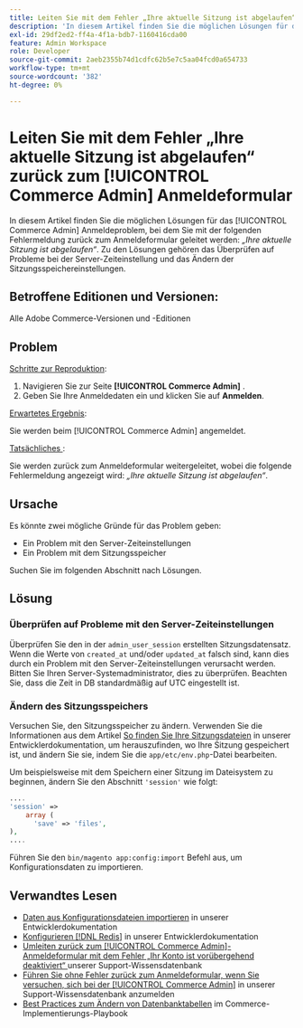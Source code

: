 ```yaml
---
title: Leiten Sie mit dem Fehler „Ihre aktuelle Sitzung ist abgelaufen“ zurück zum [!UICONTROL Commerce Admin] Anmeldeformular
description: 'In diesem Artikel finden Sie die möglichen Lösungen für das [!UICONTROL Commerce Admin] Anmeldeproblem, bei dem Sie zurück zum Anmeldeformular mit der folgenden Fehlermeldung geleitet werden: *„Ihre aktuelle Sitzung ist abgelaufen“*. Zu den Lösungen gehören das Überprüfen auf Probleme bei der Server-Zeiteinstellung und das Ändern der Sitzungsspeichereinstellungen.'
exl-id: 29df2ed2-ff4a-4f1a-bdb7-1160416cda00
feature: Admin Workspace
role: Developer
source-git-commit: 2aeb2355b74d1cdfc62b5e7c5aa04fcd0a654733
workflow-type: tm+mt
source-wordcount: '382'
ht-degree: 0%

---
```


# Leiten Sie mit dem Fehler „Ihre aktuelle Sitzung ist abgelaufen“ zurück zum [!UICONTROL Commerce Admin] Anmeldeformular

In diesem Artikel finden Sie die möglichen Lösungen für das [!UICONTROL Commerce Admin] Anmeldeproblem, bei dem Sie mit der folgenden Fehlermeldung zurück zum Anmeldeformular geleitet werden: *„Ihre aktuelle Sitzung ist abgelaufen“*. Zu den Lösungen gehören das Überprüfen auf Probleme bei der Server-Zeiteinstellung und das Ändern der Sitzungsspeichereinstellungen.

## Betroffene Editionen und Versionen:

Alle Adobe Commerce-Versionen und -Editionen

## Problem

<u>Schritte zur Reproduktion</u>:

1. Navigieren Sie zur Seite **[!UICONTROL Commerce Admin]** .
1. Geben Sie Ihre Anmeldedaten ein und klicken Sie auf **Anmelden**.

<u>Erwartetes Ergebnis</u>:

Sie werden beim [!UICONTROL Commerce Admin] angemeldet.

<u>Tatsächliches </u>:

Sie werden zurück zum Anmeldeformular weitergeleitet, wobei die folgende Fehlermeldung angezeigt wird: *„Ihre aktuelle Sitzung ist abgelaufen“*.

## Ursache

Es könnte zwei mögliche Gründe für das Problem geben:

* Ein Problem mit den Server-Zeiteinstellungen
* Ein Problem mit dem Sitzungsspeicher

Suchen Sie im folgenden Abschnitt nach Lösungen.

## Lösung

### Überprüfen auf Probleme mit den Server-Zeiteinstellungen

Überprüfen Sie den in der `admin_user_session` erstellten Sitzungsdatensatz. Wenn die Werte von `created_at` und/oder `updated_at` falsch sind, kann dies durch ein Problem mit den Server-Zeiteinstellungen verursacht werden. Bitten Sie Ihren Server-Systemadministrator, dies zu überprüfen. Beachten Sie, dass die Zeit in DB standardmäßig auf UTC eingestellt ist.

### Ändern des Sitzungsspeichers

Versuchen Sie, den Sitzungsspeicher zu ändern. Verwenden Sie die Informationen aus dem Artikel [So finden Sie Ihre Sitzungsdateien](https://experienceleague.adobe.com/de/docs/commerce-operations/configuration-guide/storage/session-storage/sessions) in unserer Entwicklerdokumentation, um herauszufinden, wo Ihre Sitzung gespeichert ist, und ändern Sie sie, indem Sie die `app/etc/env.php`-Datei bearbeiten.

Um beispielsweise mit dem Speichern einer Sitzung im Dateisystem zu beginnen, ändern Sie den Abschnitt `'session'` wie folgt:

```php
....
'session' =>
    array (
      'save' => 'files',
),
....
```

Führen Sie den `bin/magento app:config:import` Befehl aus, um Konfigurationsdaten zu importieren.


## Verwandtes Lesen

* [Daten aus Konfigurationsdateien importieren](https://experienceleague.adobe.com/de/docs/commerce-operations/configuration-guide/cli/configuration-management/import-configuration) in unserer Entwicklerdokumentation
* [Konfigurieren [!DNL Redis]](https://experienceleague.adobe.com/de/docs/commerce-operations/configuration-guide/cache/redis/config-redis) in unserer Entwicklerdokumentation
* [Umleiten zurück zum [!UICONTROL Commerce Admin]-Anmeldeformular mit dem Fehler „Ihr Konto ist vorübergehend deaktiviert“ ](https://experienceleague.adobe.com/de/docs/commerce-knowledge-base/kb/troubleshooting/miscellaneous/redirect-back-to-the-admin-login-form-with-your-account-is-temporarily-disabled-error) unserer Support-Wissensdatenbank
* [Führen Sie ohne Fehler zurück zum Anmeldeformular, wenn Sie versuchen, sich bei der [!UICONTROL Commerce Admin]](https://experienceleague.adobe.com/de/docs/commerce-knowledge-base/kb/troubleshooting/miscellaneous/login-redirect-when-trying-to-login-to-magento-admin) in unserer Support-Wissensdatenbank anzumelden
* [Best Practices zum Ändern von Datenbanktabellen](https://experienceleague.adobe.com/de/docs/commerce-operations/implementation-playbook/best-practices/development/modifying-core-and-third-party-tables#why-adobe-recommends-avoiding-modifications) im Commerce-Implementierungs-Playbook

